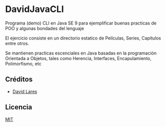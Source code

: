 # DavidJavaCLI

Programa (demo) CLI en Java SE 9 para ejemplificar buenas practicas de POO y algunas bondades del lenguaje

El ejercicio consiste en un directorio estatico de Películas, Series, Capítulos entre otros.

Se mantienen practicas escenciales en Java basadas en la programación Orientada a Objetos, tales como Herencia, Interfaces,
Encapulamiento, Polimorfismo, etc

## Créditos
- [David Lares](https://twitter.com/davidlares3)

## Licencia

[MIT](https://opensource.org/licenses/MIT)
